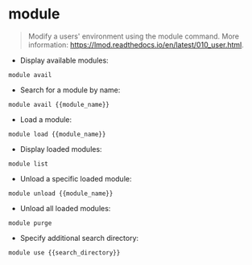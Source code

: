 # module

> Modify a users' environment using the module command.
> More information: <https://lmod.readthedocs.io/en/latest/010_user.html>.

- Display available modules:

`module avail`

- Search for a module by name:

`module avail {{module_name}}`

- Load a module:

`module load {{module_name}}`

- Display loaded modules:

`module list`

- Unload a specific loaded module:

`module unload {{module_name}}`

- Unload all loaded modules:

`module purge`

- Specify additional search directory:

`module use {{search_directory}}`
